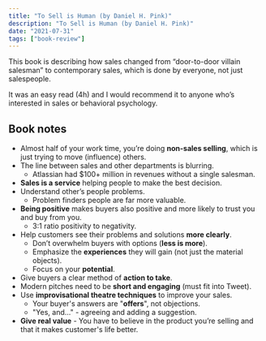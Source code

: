 ```yaml
---
title: "To Sell is Human (by Daniel H. Pink)"
description: "To Sell is Human (by Daniel H. Pink)"
date: "2021-07-31"
tags: ["book-review"]
---
```


This book is describing how sales changed from “door-to-door villain salesman” to contemporary sales, which is done by everyone, not just salespeople.

It was an easy read (4h) and I would recommend it to anyone who’s interested in sales or behavioral psychology.

## Book notes

- Almost half of your work time, you’re doing **non-sales selling**, which is just trying to move (influence) others.
- The line between sales and other departments is blurring.
  - Atlassian had $100+ million in revenues without a single salesman.
- **Sales is a service** helping people to make the best decision.
- Understand other’s people problems.
  - Problem finders people are far more valuable.
- **Being positive** makes buyers also positive and more likely to trust you and buy from you.
  - 3:1 ratio positivity to negativity.
- Help customers see their problems and solutions **more clearly**.
  - Don’t overwhelm buyers with options (**less is more**).
  - Emphasize the **experiences** they will gain (not just the material objects).
  - Focus on your **potential**.
- Give buyers a clear method of **action to take**.
- Modern pitches need to be **short and engaging** (must fit into Tweet).
- Use **improvisational theatre techniques** to improve your sales.
  - Your buyer's answers are "**offers**", not objections.
  - "Yes, and..." - agreeing and adding a suggestion.
- **Give real value** - You have to believe in the product you’re selling and that it makes customer's life better.
